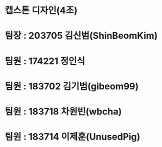 # 캡스톤 디자인(4조)
# 팀장 : 203705 김신범(ShinBeomKim)
# 팀원 : 174221 정인식
# 팀원 : 183702 김기범(gibeom99)
# 팀원 : 183718 차원빈(wbcha)
# 팀원 : 183714 이제훈(UnusedPig)

